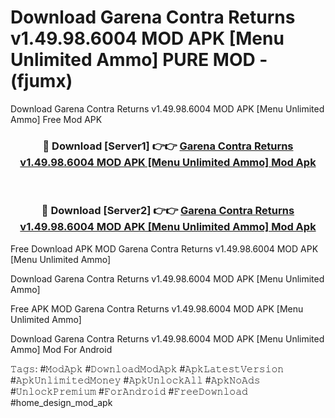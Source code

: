 # Download Garena Contra Returns v1.49.98.6004 MOD APK [Menu Unlimited Ammo] PURE MOD - (fjumx)
Download Garena Contra Returns v1.49.98.6004 MOD APK [Menu Unlimited Ammo] Free Mod APK

<div align="center">
<h3>🔴 Download [Server1] 👉👉 <a href="https://apk-comot.site?title=Garena_Contra_Returns_v1.49.98.6004_MOD_APK_[Menu_Unlimited_Ammo]">Garena Contra Returns v1.49.98.6004 MOD APK [Menu Unlimited Ammo] Mod Apk</a></h3><br>

<h3>🔴 Download [Server2] 👉👉 <a href="https://apk-comot.site?title=Garena_Contra_Returns_v1.49.98.6004_MOD_APK_[Menu_Unlimited_Ammo]">Garena Contra Returns v1.49.98.6004 MOD APK [Menu Unlimited Ammo] Mod Apk</a></h3>
</div>


Free Download APK MOD Garena Contra Returns v1.49.98.6004 MOD APK [Menu Unlimited Ammo]

Download Garena Contra Returns v1.49.98.6004 MOD APK [Menu Unlimited Ammo] 

Free APK MOD Garena Contra Returns v1.49.98.6004 MOD APK [Menu Unlimited Ammo] 

Download Garena Contra Returns v1.49.98.6004 MOD APK [Menu Unlimited Ammo] Mod For Android

𝚃𝚊𝚐𝚜: #𝙼𝚘𝚍𝙰𝚙𝚔 #𝙳𝚘𝚠𝚗𝚕𝚘𝚊𝚍𝙼𝚘𝚍𝙰𝚙𝚔 #𝙰𝚙𝚔𝙻𝚊𝚝𝚎𝚜𝚝𝚅𝚎𝚛𝚜𝚒𝚘𝚗 #𝙰𝚙𝚔𝚄𝚗𝚕𝚒𝚖𝚒𝚝𝚎𝚍𝙼𝚘𝚗𝚎𝚢 #𝙰𝚙𝚔𝚄𝚗𝚕𝚘𝚌𝚔𝙰𝚕𝚕 #𝙰𝚙𝚔𝙽𝚘𝙰𝚍𝚜 #𝚄𝚗𝚕𝚘𝚌𝚔𝙿𝚛𝚎𝚖𝚒𝚞𝚖 #𝙵𝚘𝚛𝙰𝚗𝚍𝚛𝚘𝚒𝚍 #𝙵𝚛𝚎𝚎𝙳𝚘𝚠𝚗𝚕𝚘𝚊𝚍 #home_design_mod_apk